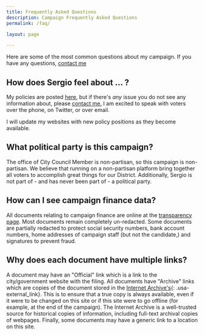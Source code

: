 ```yaml
---
title: Frequently Asked Questions
description: Campaign Frequently Asked Questions
permalink: /faq/

layout: page

---
```


Here are some of the most common questions about my campaign. If you have any questions, [contact me](/contact)

## How does Sergio feel about ... ?
My policies are posted [here](/on-the-issues), but if there's _any_ issue you do not see any information about, please [contact me.](/contact) I am excited to speak with voters over the phone, on Twitter, or over email. 

I will update my websites with new policy positions as they become available.

## What political party is this campaign?
The office of City Council Member is non-partisan, so this campaign is non-partisan. We believe that running on a non-partisan platform bring together all voters to accomplish great things for our District. Additionally, Sergio is not part of - and has never been part of - a political party. 

## How can I see campaign finance data?
All documents relating to campaign finance are online at the [transparency page](/transparency). Most documents remain completely un-redacted. Some documents are partially redacted to protect social security numbers, bank account numbers, home addresses of campaign staff (but not the candidate,) and signatures to prevent fraud.

## Why does each document have multiple links?
A document may have an "Official" link which is a link to the city/government website with the filing. All documents have "Archive" links which are copies of the document stored in the [Internet Archive's](https://archive.org/about){: .usa-external_link}. This is to ensure that a true copy is always available, even if it were to be changed on this site or if this site were to go offline (for example, at the end of the campaign). The Internet Archive is a well-trusted source for historical copies of information, including full-text archival copies of webpages. Finally, some documents may have a generic link to a location on this site.